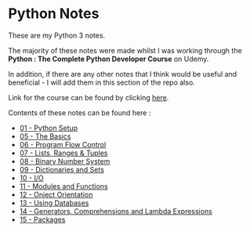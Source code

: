 # Python Notes

These are my Python 3 notes.

The majority of these notes were made whilst I was working through the **Python : The Complete Python Developer Course** on Udemy.

In addition, if there are any other notes that I think would be useful and beneficial - I will add them in this section of the repo also.

Link for the course can be found by clicking [here](https://www.udemy.com/python-the-complete-python-developer-course).

Contents of these notes can be found here : 

+ [01 - Python Setup](#)
+ [05 - The Basics](#)
+ [06 - Program Flow Control](#)
+ [07 - Lists, Ranges & Tuples](#)
+ [08 - Binary Number System](#)
+ [09 - Dictionaries and Sets](#)
+ [10 - I/O](#)
+ [11 - Modules and Functions](#)
+ [12 - Onject Orientation](#)
+ [13 - Using Databases](#)
+ [14 - Generators, Comprehensions and Lambda Expressions](#)
+ [15 - Packages](#)
